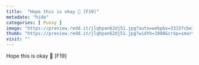 ```yaml
---
title:  "Hope this is okay 🥺 [F19]"
metadate: "hide"
categories: [ Pussy ]
image: "https://preview.redd.it/jlqhpan62dj51.jpg?auto=webp&s=3315fcbe1eed8938731027d62f2cb9797bf84128"
thumb: "https://preview.redd.it/jlqhpan62dj51.jpg?width=1080&crop=smart&auto=webp&s=828ecca617a778d320ef950b44cecfb7c95a19f9"
visit: ""
---
```

Hope this is okay 🥺 [F19]
